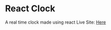 # React Clock
A real time clock made using react
Live Site: <a href="https://react-clock-vercel-iron-coder12.vercel.app/">Here</a>
